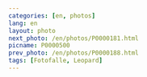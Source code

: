 ```yaml
---
categories: [en, photos]
lang: en
layout: photo
next_photo: /en/photos/P0000181.html
picname: P0000500
prev_photo: /en/photos/P0000188.html
tags: [Fotofalle, Leopard]
---
```

